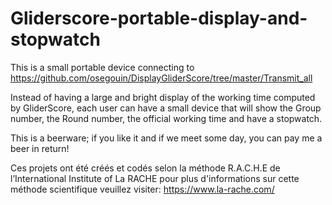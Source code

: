 # Gliderscore-portable-display-and-stopwatch
This is a small portable device connecting to https://github.com/osegouin/DisplayGliderScore/tree/master/Transmit_all

Instead of having a large and bright display of the working time computed by GliderScore, each user can have a small device that will show the Group number, the Round number, the official working time and have a stopwatch.

This is a beerware; if you like it and if we meet some day, you can pay me a beer in return!

Ces projets ont été créés et codés selon la méthode R.A.C.H.E de l’International Institute of La RACHE pour plus d'informations sur cette méthode scientifique veuillez visiter: https://www.la-rache.com/

